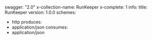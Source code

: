 swagger: "2.0"
x-collection-name: RunKeeper
x-complete: 1
info:
  title: RunKeeper
  version: 1.0.0
schemes:
- http
produces:
- application/json
consumes:
- application/json